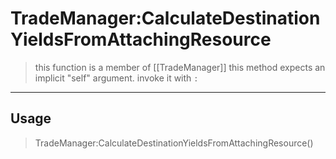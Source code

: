 # TradeManager:CalculateDestinationYieldsFromAttachingResource
> this function is a member of [[TradeManager]]
> this method expects an implicit "self" argument. invoke it with `:`
-----
## Usage
> TradeManager:CalculateDestinationYieldsFromAttachingResource()
